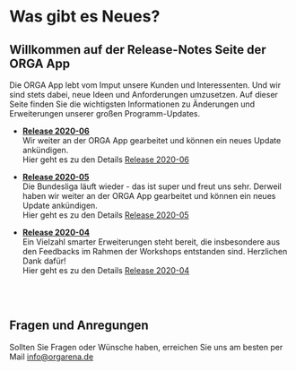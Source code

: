 # Was gibt es Neues?

## Willkommen auf der Release-Notes Seite der ORGA App
Die ORGA App lebt vom Imput unsere Kunden und Interessenten. Und wir sind stets dabei, neue Ideen und Anforderungen umzusetzen. Auf dieser Seite finden Sie die wichtigsten Informationen zu Änderungen und Erweiterungen unserer großen Programm-Updates.

- **[Release 2020-06](Release_2020-06/)** <br>
Wir weiter an der ORGA App gearbeitet und können ein neues Update ankündigen. <br>
Hier geht es zu den Details [Release 2020-06](Release_2020-06/)

- **[Release 2020-05](Release_2020-05/)** <br>
Die Bundesliga läuft wieder - das ist super und freut uns sehr. Derweil haben wir weiter an der ORGA App gearbeitet und können ein neues Update ankündigen. <br>
Hier geht es zu den Details [Release 2020-05](Release_2020-05/)


- **[Release 2020-04](Release_2020-04/)** <br>
Ein Vielzahl smarter Erweiterungen steht bereit, die insbesondere aus den Feedbacks im Rahmen der Workshops entstanden sind. Herzlichen Dank dafür!<br>
Hier geht es zu den Details [Release 2020-04](Release_2020-04/)

<br>
<br>

## Fragen und Anregungen

Sollten Sie Fragen oder Wünsche haben, erreichen Sie uns am besten per Mail  [info@orgarena.de](mailto:info@orgarena.de) 
